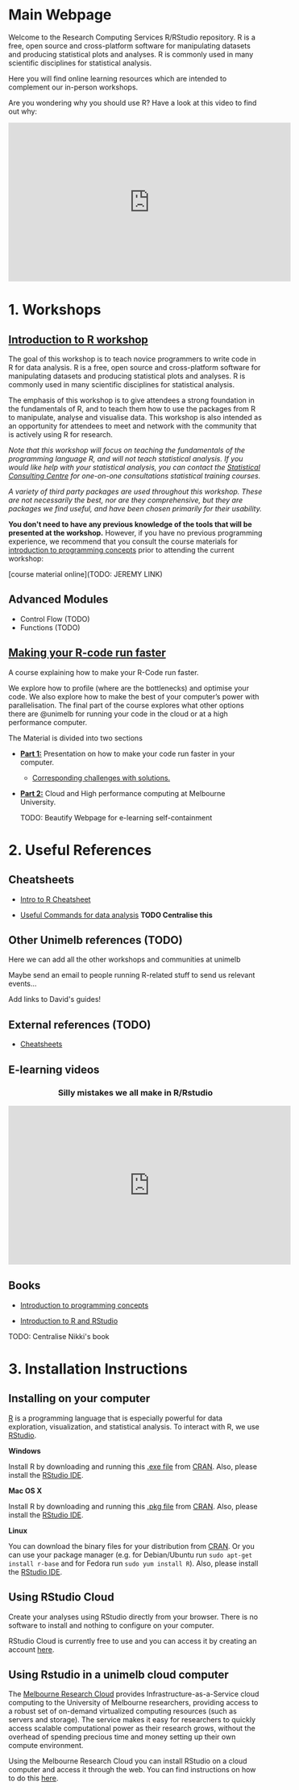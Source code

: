 # Main Webpage

Welcome to the Research Computing Services R/RStudio repository. R is a free, open source and cross-platform software for manipulating datasets and producing statistical plots and analyses. R is commonly used in many scientific disciplines for statistical analysis.

Here you will find online learning resources which are intended to complement our in-person workshops.

Are you wondering why you should use R? Have a look at this video to find out why:

<div align="center">
<iframe style="float:center" width="560" height="315" src="https://www.youtube.com/embed/Cqtf2iz5yYE" frameborder="0" allow="accelerometer; autoplay; encrypted-media; gyroscope; picture-in-picture" allowfullscreen></iframe>
</div>

# 1. Workshops

## [Introduction to R workshop](Intro_R_description.md)

The goal of this workshop is to teach novice programmers to write code in R for data analysis. R is a free, open source and cross-platform software for manipulating datasets and producing statistical plots and analyses. R is commonly used in many scientific disciplines for statistical analysis.

The emphasis of this workshop is to give attendees a strong foundation in the fundamentals of R, and to teach them how to use the packages from R to manipulate, analyse and visualise data. This workshop is also intended as an opportunity for attendees to meet and network with the community that is actively using R for research.

*Note that this workshop will focus on teaching the fundamentals of the programming language R, and will not teach statistical analysis. If you would like help with your statistical analysis, you can contact the [Statistical Consulting Centre](http://www.scc.ms.unimelb.edu.au/) for one-on-one consultations statistical training courses.*

*A variety of third party packages are used throughout this workshop. These are not necessarily the best, nor are they comprehensive, but they are packages we find useful, and have been chosen primarily for their usability.*

**You don't need to have any previous knowledge of the tools that will be presented at the workshop.** However, if you have no previous programming experience, we recommend that you consult the course materials for [introduction to programming concepts](https://nikkirubinstein.gitbooks.io/resguides-introductory-programming-concepts/content/content/welcome-to-coding.html ) prior to attending the current workshop:

[course material online](TODO: JEREMY LINK)

## Advanced Modules
- Control Flow (TODO)
- Functions (TODO)

## [Making your R-code run faster](https://resbaz.github.io/high-performance-r-course/)

A course explaining how to make your R-Code run faster.

We explore how to profile (where are the bottlenecks) and optimise your code.
We also explore how to make the best of your computer’s power with parallelisation.
The final part of the course explores what other options there are @unimelb for running your code in the cloud or at a high performance computer.

The Material is divided into two sections
- **[Part 1:](https://resbaz.github.io/high-performance-r-course/Part1_Presentation.html)** Presentation on how to make your code run faster in your computer.
    - [Corresponding challenges with solutions.](https://resbaz.github.io/high-performance-r-course/Challenges.nb.html)
  
- **[Part 2:](http://htmlpreview.github.io/?https://github.com/resbaz/high-performance-r-course/blob/master/Part2_HPC.html)** Cloud and High performance computing at Melbourne University.

  TODO: Beautify Webpage for e-learning self-containment


# 2. Useful References

## Cheatsheets

- [Intro to R Cheatsheet](TODO:)

- [Useful Commands for data analysis](https://resbaz.github.io/R_intro_May/reference.html)
**TODO Centralise this**


## Other Unimelb references (TODO)

Here we can add all the other workshops and communities at unimelb

Maybe send an email to people running R-related stuff to send us relevant events…

Add links to David's guides!

## External references (TODO)

- [Cheatsheets](https://rstudio.com/resources/cheatsheets/)

## E-learning videos

<div align="center">
<h3> Silly mistakes we all make in R/Rstudio </h3>

<iframe width="560" height="315" src="https://www.youtube.com/embed/xQ9SJvuzg0A" frameborder="0" allow="accelerometer; autoplay; encrypted-media; gyroscope; picture-in-picture" allowfullscreen></iframe>
</div>

## Books

- [Introduction to programming concepts](https://nikkirubinstein.gitbooks.io/resguides-introductory-programming-concepts/content/content/welcome-to-coding.html)

- [Introduction to R and RStudio](https://nikkirubinstein.gitbooks.io/resguides-introductory-r-workshop/content/content/01-rstudio-intro.html)

TODO: Centralise Nikki's book

# 3. Installation Instructions

## Installing on your computer

[R](http://www.r-project.org) is a programming language that is especially powerful for data exploration, visualization, and statistical analysis. To interact with R, we use [RStudio](http://www.rstudio.com/).

**Windows**

Install R by downloading and running this [.exe file](http://cran.r-project.org/bin/windows/base/release.html) from [CRAN](http://cran.r-project.org/index.html). Also, please install the [RStudio IDE](http://www.rstudio.com/ide/download/desktop).

**Mac OS X**

Install R by downloading and running this [.pkg file](http://cran.r-project.org/bin/macosx/R-latest.pkg) from [CRAN](http://cran.r-project.org/index.html). Also, please install the [RStudio IDE](http://www.rstudio.com/ide/download/desktop).

**Linux**

You can download the binary files for your distribution from [CRAN](http://cran.r-project.org/index.html). Or you can use your package manager (e.g. for Debian/Ubuntu run `sudo apt-get install r-base` and for Fedora run `sudo yum install R`). Also, please install the [RStudio IDE](http://www.rstudio.com/ide/download/desktop).

## Using RStudio Cloud

Create your analyses using RStudio directly from your browser. There is no software to install and nothing to configure on your computer. 

RStudio Cloud is currently free to use and you can access it by creating an account [here](https://rstudio.cloud/).

## Using Rstudio in a unimelb cloud computer

The [Melbourne Research Cloud](https://docs.cloud.unimelb.edu.au/) provides Infrastructure-as-a-Service  cloud computing to the University of Melbourne researchers, providing access to a robust set of on-demand virtualized computing resources (such as servers and storage). The service makes it easy for researchers to quickly access scalable computational power as their research grows, without the overhead of spending precious time and money setting up their own compute environment.

Using the Melbourne Research Cloud you can install RStudio on a cloud computer and access it through the web. You can find instructions on how to do this [here](https://docs.cloud.unimelb.edu.au/guides/application_rstudio/).

